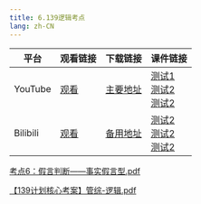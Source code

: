 ```yaml
---
title: 6.139逻辑考点
lang: zh-CN
---
```



| 平台       | 观看链接   | 下载链接     | 课件链接         |
|----------|--------|----------|--------------|
| YouTube  | [观看]() | [主要地址]() | [测试1]()<br/>[测试2]()<br/>[测试2]()  |
| Bilibili | [观看]() | [备用地址]() | [测试2]()<br/>[测试2]()<br/>[测试2]()      |

[考点6：假言判断——事实假言型.pdf](..%2F..%2Fpublic%2Flogic%2F3.%E9%80%BB%E8%BE%91-139%E5%88%86%2F6.139%E9%80%BB%E8%BE%91%E8%80%83%E7%82%B9%2F%E8%80%83%E7%82%B96%EF%BC%9A%E5%81%87%E8%A8%80%E5%88%A4%E6%96%AD%E2%80%94%E2%80%94%E4%BA%8B%E5%AE%9E%E5%81%87%E8%A8%80%E5%9E%8B.pdf)

[【139计划核心考案】管综-逻辑.pdf](..%2F..%2Fpublic%2Flogic%2F3.%E9%80%BB%E8%BE%91-139%E5%88%86%2F%E3%80%90139%E8%AE%A1%E5%88%92%E6%A0%B8%E5%BF%83%E8%80%83%E6%A1%88%E3%80%91%E7%AE%A1%E7%BB%BC-%E9%80%BB%E8%BE%91.pdf)



